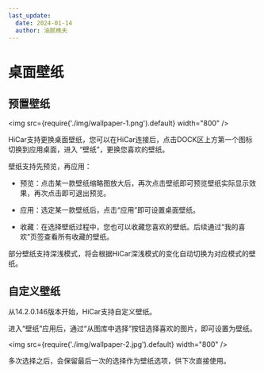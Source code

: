 ```yaml
---
last_update:
  date: 2024-01-14
  author: 油腻樵夫
---
```


# 桌面壁纸

## 预置壁纸

<img
    src={require('./img/wallpaper-1.png').default}
    width="800" 
/>

HiCar支持更换桌面壁纸，您可以在HiCar连接后，点击DOCK区上方第一个图标切换到应用桌面，进入 “壁纸”，更换您喜欢的壁纸。

壁纸支持先预览，再应用：

* 预览：点击某一款壁纸缩略图放大后，再次点击壁纸即可预览壁纸实际显示效果，再次点击即可退出预览。

* 应用：选定某一款壁纸后，点击“应用”即可设置桌面壁纸。

* 收藏：在选择壁纸过程中，您也可以收藏您喜欢的壁纸。后续通过“我的喜欢”页签查看所有收藏的壁纸。

部分壁纸支持深浅模式，将会根据HiCar深浅模式的变化自动切换为对应模式的壁纸。

## 自定义壁纸

从14.2.0.146版本开始，HiCar支持自定义壁纸。

进入“壁纸”应用后，通过“从图库中选择”按钮选择喜欢的图片，即可设置为壁纸。

<img
 src={require('./img/wallpaper-2.jpg').default}
 width="800" 
/>

多次选择之后，会保留最后一次的选择作为壁纸选项，供下次直接使用。